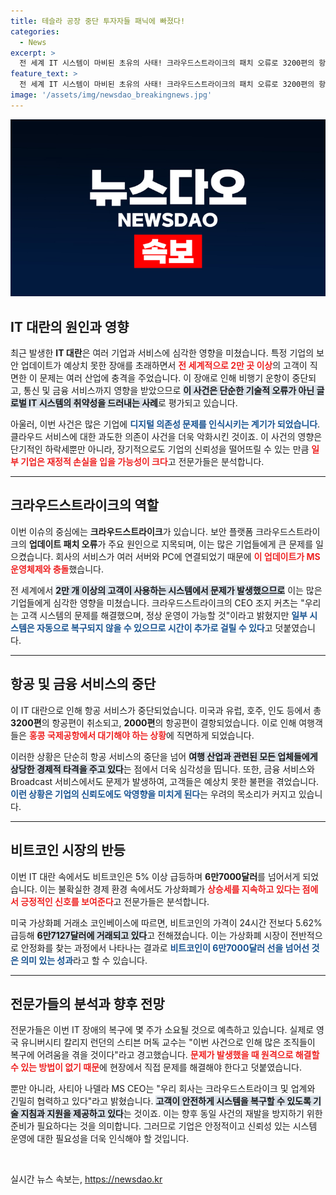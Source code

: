 ```yaml
---
title: 테슬라 공장 중단 투자자들 패닉에 빠졌다!
categories:
  - News
excerpt: >
  전 세계 IT 시스템이 마비된 초유의 사태! 크라우드스트라이크의 패치 오류로 3200편의 항공편이 결항되고, 비트코인은 5% 급등하며 반향을 일으키고 있다. 잭팟처럼 터진 이 대혼란의 배경과 향후 전망은? 클릭하여 자세히 알아보세요!
feature_text: >
  전 세계 IT 시스템이 마비된 초유의 사태! 크라우드스트라이크의 패치 오류로 3200편의 항공편이 결항되고, 비트코인은 5% 급등하며 반향을 일으키고 있다. 잭팟처럼 터진 이 대혼란의 배경과 향후 전망은? 클릭하여 자세히 알아보세요!
image: '/assets/img/newsdao_breakingnews.jpg'
---
```


<p><img src="/assets/img/newsdao_breakingnews.jpg" alt="bookingtag 속보" /></p>

<h2 data-ke-size="size26">IT 대란의 원인과 영향</h2>

<p data-ke-size="size16">최근 발생한 <b>IT 대란</b>은 여러 기업과 서비스에 심각한 영향을 미쳤습니다. 특정 기업의 보안 업데이트가 예상치 못한 장애를 초래하면서 <b><span style="color: #ee2323;">전 세계적으로 2만 곳 이상</span></b>의 고객이 직면한 이 문제는 여러 산업에 충격을 주었습니다. 이 장애로 인해 비행기 운항이 중단되고, 통신 및 금융 서비스까지 영향을 받았으므로 <b><span style="background-color: #21538527;">이 사건은 단순한 기술적 오류가 아닌 글로벌 IT 시스템의 취약성을 드러내는 사례</span></b>로 평가되고 있습니다.</p>

<p data-ke-size="size16">아울러, 이번 사건은 많은 기업에 <b><span style="color: #1a5490;">디지털 의존성 문제를 인식시키는 계기가 되었습니다</span></b>. 클라우드 서비스에 대한 과도한 의존이 사건을 더욱 악화시킨 것이죠. 이 사건의 영향은 단기적인 하락세뿐만 아니라, 장기적으로도 기업의 신뢰성을 떨어뜨릴 수 있는 만큼 <b><span style="color: #ee2323;">일부 기업은 재정적 손실을 입을 가능성이 크다</span></b>고 전문가들은 분석합니다.</p>

<hr>

<h2 data-ke-size="size26">크라우드스트라이크의 역할</h2>

<p data-ke-size="size16">이번 이슈의 중심에는 <b>크라우드스트라이크</b>가 있습니다. 보안 플랫폼 크라우드스트라이크의 <b>업데이트 패치 오류</b>가 주요 원인으로 지목되며, 이는 많은 기업들에게 큰 문제를 일으켰습니다. 회사의 서비스가 여러 서버와 PC에 연결되었기 때문에 <b><span style="color: #ee2323;">이 업데이트가 MS 운영체제와 충돌</span></b>했습니다.</p>

<p data-ke-size="size16">전 세계에서 <b><span style="background-color: #21538527;">2만 개 이상의 고객이 사용하는 시스템에서 문제가 발생했으므로</span></b> 이는 많은 기업들에게 심각한 영향을 미쳤습니다. 크라우드스트라이크의 CEO 조지 커츠는 "우리는 고객 시스템의 문제를 해결했으며, 정상 운영이 가능할 것"이라고 밝혔지만 <b><span style="color: #1a5490;">일부 시스템은 자동으로 복구되지 않을 수 있으므로 시간이 추가로 걸릴 수 있다</span></b>고 덧붙였습니다.</p>

<hr>

<h2 data-ke-size="size26">항공 및 금융 서비스의 중단</h2>

<p data-ke-size="size16">이 IT 대란으로 인해 항공 서비스가 중단되었습니다. 미국과 유럽, 호주, 인도 등에서 총 <b>3200편</b>의 항공편이 취소되고, <b>2000편</b>의 항공편이 결항되었습니다. 이로 인해 여행객들은 <b><span style="color: #ee2323;">홍콩 국제공항에서 대기해야 하는 상황</span></b>에 직면하게 되었습니다.</p>

<p data-ke-size="size16">이러한 상황은 단순히 항공 서비스의 중단을 넘어 <b><span style="background-color: #21538527;">여행 산업과 관련된 모든 업체들에게 상당한 경제적 타격을 주고 있다</span></b>는 점에서 더욱 심각성을 띱니다. 또한, 금융 서비스와 Broadcast 서비스에서도 문제가 발생하여, 고객들은 예상치 못한 불편을 겪었습니다. <b><span style="color: #1a5490;">이런 상황은 기업의 신뢰도에도 악영향을 미치게 된다</span></b>는 우려의 목소리가 커지고 있습니다.</p>

<hr>

<h2 data-ke-size="size26">비트코인 시장의 반등</h2>

<p data-ke-size="size16">이번 IT 대란 속에서도 비트코인은 5% 이상 급등하며 <b>6만7000달러</b>를 넘어서게 되었습니다. 이는 불확실한 경제 환경 속에서도 가상화폐가 <b><span style="color: #ee2323;">상승세를 지속하고 있다는 점에서 긍정적인 신호를 보여준다</span></b>고 전문가들은 분석합니다.</p>

<p data-ke-size="size16">미국 가상화폐 거래소 코인베이스에 따르면, 비트코인의 가격이 24시간 전보다 5.62% 급등해 <b><span style="background-color: #21538527;">6만7127달러에 거래되고 있다</span></b>고 전해졌습니다. 이는 가상화폐 시장이 전반적으로 안정화를 찾는 과정에서 나타나는 결과로 <b><span style="color: #1a5490;"> 비트코인이 6만7000달러 선을 넘어선 것은 의미 있는 성과</span></b>라고 할 수 있습니다.</p>

<hr>

<h2 data-ke-size="size26">전문가들의 분석과 향후 전망</h2>

<p data-ke-size="size16">전문가들은 이번 IT 장애의 복구에 몇 주가 소요될 것으로 예측하고 있습니다. 실제로 영국 유니버시티 칼리지 런던의 스티븐 머독 교수는 "이번 사건으로 인해 많은 조직들이 복구에 어려움을 겪을 것이다"라고 경고했습니다. <b><span style="color: #ee2323;">문제가 발생했을 때 원격으로 해결할 수 있는 방법이 없기 때문</span></b>에 현장에서 직접 문제를 해결해야 한다고 덧붙였습니다.</p>

<p data-ke-size="size16">뿐만 아니라, 사티아 나델라 MS CEO는 "우리 회사는 크라우드스트라이크 및 업계와 긴밀히 협력하고 있다"라고 밝혔습니다. <b><span style="background-color: #21538527;">고객이 안전하게 시스템을 복구할 수 있도록 기술 지침과 지원을 제공하고 있다</span></b>는 것이죠. 이는 향후 동일 사건의 재발을 방지하기 위한 준비가 필요하다는 것을 의미합니다. 그러므로 기업은 안정적이고 신뢰성 있는 시스템 운영에 대한 필요성을 더욱 인식해야 할 것입니다.</p>

<p data-ke-size="size16">&nbsp;</p>
실시간 뉴스 속보는, <a href="https://newsdao.kr" rel="dofollow">https://newsdao.kr</a>


